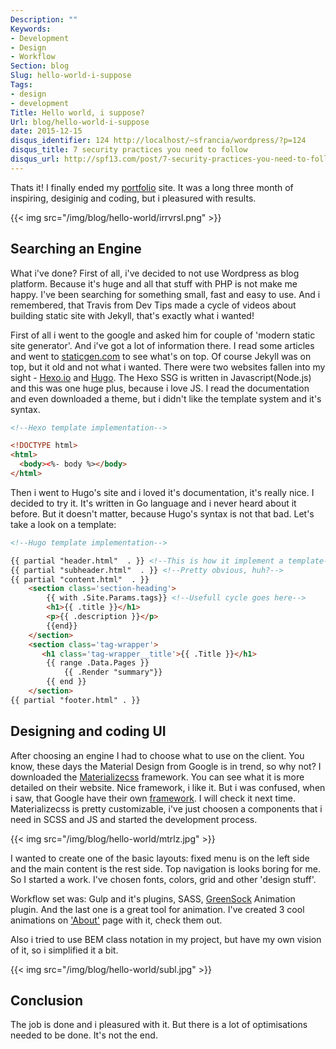 ```yaml
---
Description: ""
Keywords:
- Development
- Design
- Workflow
Section: blog
Slug: hello-world-i-suppose
Tags:
- design
- development
Title: Hello world, i suppose?
Url: blog/hello-world-i-suppose
date: 2015-12-15
disqus_identifier: 124 http://localhost/~sfrancia/wordpress/?p=124
disqus_title: 7 security practices you need to follow
disqus_url: http://spf13.com/post/7-security-practices-you-need-to-follow/
---
```



Thats it! I finally ended my [portfolio](//irrvrsl.github.io "irrvrsl | design and frondent dev") site. It was a long three month of inspiring, desiginig and coding, but i pleasured with results. 

{{< img src="/img/blog/hello-world/irrvrsl.png" >}}

## Searching an Engine

What i've done? First of all, i've decided to not use Wordpress as blog platform. Because it's huge and all that stuff with PHP is not make me happy. I've been searching for something small, fast and easy to use. And i remembered, that Travis from Dev Tips made a cycle of videos about building static site with Jekyll, that's exactly what i wanted! 

First of all i went to the google and asked him for couple of 'modern static site generator'. And i've got a lot of information there. I read some articles and went to [staticgen.com](//www.staticgen.com/) to see what's on top. Of course Jekyll was on top, but it old and not what i wanted. There were two websites fallen into my sight - [Hexo.io](//hexo.io/) and [Hugo](//hugo.io/). The Hexo SSG is written in Javascript(Node.js) and this was one huge plus, because i love JS. I read the documentation and even downloaded a theme, but i didn't like the template system and it's syntax.

~~~html
<!--Hexo template implementation-->

<!DOCTYPE html>
<html>
  <body><%- body %></body>
</html>
~~~

Then i went to Hugo's site and i loved it's documentation, it's really nice. I decided to try it. It's written in Go language and i never heard about it before. But it doesn't matter, because Hugo's syntax is not that bad. Let's take a look on a template:

~~~html
<!--Hugo template implementation-->

{{ partial "header.html"  . }} <!--This is how it implement a template-->
{{ partial "subheader.html"  . }} <!--Pretty obvious, huh?-->
{{ partial "content.html"  . }}
	<section class='section-heading'> 
		{{ with .Site.Params.tags}} <!--Usefull cycle goes here-->
		<h1>{{ .title }}</h1>
		<p>{{ .description }}</p>
		{{end}}
	</section>
	<section class='tag-wrapper'>
	   <h1 class='tag-wrapper__title'>{{ .Title }}</h1>
	    {{ range .Data.Pages }}
	        {{ .Render "summary"}}
	    {{ end }}
	</section>
{{ partial "footer.html" . }}
~~~

## Designing and coding UI

After choosing an engine I had to choose what to use on the client. You know, these days the Material Design from Google is in trend, so why not? I downloaded the [Materializecss](//materializecss.com) framework. You can see what it is more detailed on their website. Nice framework, i like it. But i was confused, when i saw, that Google have their own [framework](//www.getmdl.io/). I will check it next time. Materializecss is pretty customizable, i've just choosen a components that i need in SCSS and JS and started the development process. 

{{< img src="/img/blog/hello-world/mtrlz.jpg" >}}

I wanted to create one of the basic layouts: fixed menu is on the left side and the main content is the rest side. Top navigation is looks boring for me. So I started a work. I've chosen fonts, colors, grid and other 'design stuff'. 

Workflow set was: Gulp and it's plugins, SASS, [GreenSock](//greensock.com) Animation plugin. And the last one is a great tool for animation. I've created 3 cool animations on ['About'](//irrvrsl.github.io/about) page with it, check them out.

Also i tried to use BEM class notation in my project, but have my own vision of it, so i simplified it a bit.

{{< img src="/img/blog/hello-world/subl.jpg" >}}

## Conclusion 

The job is done and i pleasured with it. But there is a lot of optimisations needed to be done. It's not the end.